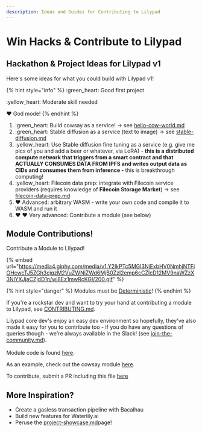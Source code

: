 ```yaml
---
description: Ideas and Guides for Contributing to Lilypad
---
```


# Win Hacks & Contribute to Lilypad



## Hackathon & Project Ideas for Lilypad v1

Here's some ideas for what you could build with Lilypad v1!

{% hint style="info" %}
:green\_heart: Good first project

:yellow\_heart: Moderate skill needed

:heart: God mode!
{% endhint %}

1. :green\_heart: Build cowsay as a service! -> see [hello-cow-world.md](../lilypad-v1-examples/hello-cow-world.md "mention")
2. :green\_heart: Stable diffusion as a service (text to image) -> see [stable-diffusion.md](../lilypad-v1-examples/stable-diffusion.md "mention")
3. :yellow\_heart: Use Stable diffusion fine tuning as a service (e.g. give me pics of you and add a beer or whatever, via LoRA) - **this is a distributed compute network that triggers from a smart contract and that ACTUALLY CONSUMES DATA FROM IPFS and writes output data as CIDs and consumes them from inference -** this is breakthrough computing!&#x20;
4. :yellow\_heart:  Filecoin data prep: integrate with Filecoin service providers (requires knowledge of **Filecoin Storage Market**) -> see [filecoin-data-prep.md](../lilypad-v1-examples/filecoin-data-prep.md "mention")
5. :heart: Advanced: arbitrary WASM - write your own code and compile it to WASM and run it
6. :heart: :heart: Very advanced: Contribute a module (see below)

## Module Contributions!

Contribute a Module to Lilypad!

{% embed url="https://media4.giphy.com/media/v1.Y2lkPTc5MGI3NjExbHV0NmhjNTFiOHcwcTJ5ZGh3cjgzM2VuZWNiZWd6MjB0ZzI2emp6cCZlcD12MV9naWZzX3NlYXJjaCZjdD1n/wi8Ez1mwRcKGI/200.gif" %}

{% hint style="danger" %}
Modules must be [Deterministic](https://en.wikipedia.org/wiki/Deterministic\_system)!
{% endhint %}

If you're a rockstar dev and want to try your hand at contributing a module to Lilypad, see [CONTRIBUTING.md](https://github.com/bacalhau-project/lilypad/blob/main/CONTRIBUTING.md).&#x20;

Lilypad core dev's enjoy an easy dev environment so hopefully, they've also made it easy for you to contribute too - if you do have any questions of queries though - we're always available in the Slack! (see [join-the-community.md](../tutorials-and-content/join-the-community.md "mention")).\
\
Module code is found [here](https://github.com/bacalhau-project/lilypad/tree/main/src/python/modules).

As an example, check out the cowsay module [here](https://github.com/bacalhau-project/lilypad/blob/main/src/python/modules/cowsay.py).

To contribute, submit a PR including this file [here](https://github.com/bacalhau-project/lilypad/blob/main/src/python/modicum/Modules.py)



## More Inspiration?

* Create a gasless transaction pipeline with Bacalhau
* Build new features for Waterlily.ai
* Peruse the [project-showcase.md](../use-cases/project-showcase.md "mention")page!

